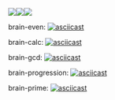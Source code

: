 <img src="https://api.codeclimate.com/v1/badges/b6bd03d104b32d0ffd99/maintainability" /><img src="https://api.codeclimate.com/v1/badges/b6bd03d104b32d0ffd99/test_coverage" /><img src="https://travis-ci.org/AnnaMaetz/frontend-project-lvl1.svg?branch=master"/>

brain-even:
[![asciicast](https://asciinema.org/a/JoeL6zXbIg917njfEZ1R2oqJA.png)](https://asciinema.org/a/JoeL6zXbIg917njfEZ1R2oqJA)

brain-calc:
[![asciicast](https://asciinema.org/a/jSP7s0TpRbQvb8rK5mujxHR24.png)](https://asciinema.org/a/jSP7s0TpRbQvb8rK5mujxHR24)

brain-gcd:
[![asciicast](https://asciinema.org/a/Zd3DXAo5bnXILXcWknGyZdyBl.png)](https://asciinema.org/a/Zd3DXAo5bnXILXcWknGyZdyBl)

brain-progression:
[![asciicast](https://asciinema.org/a/ni8jndkGfJTvBvB4mTxpEwjTg.png)](https://asciinema.org/a/ni8jndkGfJTvBvB4mTxpEwjTg)

brain-prime:
[![asciicast](https://asciinema.org/a/THjD7xmwJUbxq572M5Sm4XxIk.png)](https://asciinema.org/a/THjD7xmwJUbxq572M5Sm4XxIk)

